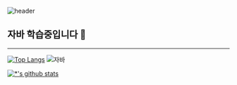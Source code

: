 ![header](https://capsule-render.vercel.app/api?type=cylinder&color=gradient&height=100&section=header&text=JAVA%20Dev&animation=fadeIn&fontSize=70&fontAlignY=60)
## 자바 학습중입니다 👋
---

[![Top Langs](https://github-readme-stats.vercel.app/api/top-langs/?username=diewhite&layout=compact)](https://github.com/diewhite/github-readme-stats)
![자바](https://img.shields.io/badge/-자바-007396?style=flat&logo=Java&logoColor=ffffff)

[![*'s github stats](https://github-readme-stats.vercel.app/api?username=diewhite&show_icons=true&theme=gruvbox)](https://github.com/diewhite)



